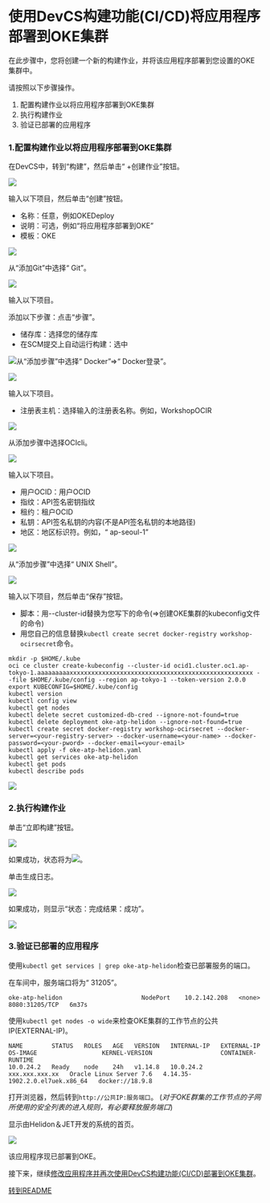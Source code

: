 使用DevCS构建功能(CI/CD)将应用程序部署到OKE集群
=====
在此步骤中，您将创建一个新的构建作业，并将该应用程序部署到您设置的OKE集群中。

请按照以下步骤操作。

1. 配置构建作业以将应用程序部署到OKE集群
2. 执行构建作业
3. 验证已部署的应用程序

### 1.配置构建作业以将应用程序部署到OKE集群

在DevCS中，转到“构建”，然后单击“ +创建作业”按钮。

![](images/1700.jpg)

输入以下项目，然后单击“创建”按钮。

+ 名称：任意，例如OKEDeploy
+ 说明：可选，例如“将应用程序部署到OKE”
+ 模板：OKE

![](images/1710.jpg)

从“添加Git”中选择“ Git”。

![](images/1720.jpg)

输入以下项目。

添加以下步骤：点击“步骤”。

+ 储存库：选择您的储存库
+ 在SCM提交上自动运行构建：选中

![](images/1730.jpg)从“添加步骤”中选择“ Docker”⇒“ Docker登录”。

![](images/1740.jpg)

输入以下项目。

+ 注册表主机：选择输入的注册表名称。例如，WorkshopOCIR

![](images/1750.jpg)

从添加步骤中选择OCIcli。

![](images/1760.jpg)

输入以下项目。

+ 用户OCID：用户OCID
+ 指纹：API签名密钥指纹
+ 租约：租户OCID
+ 私钥：API签名私钥的内容(不是API签名私钥的本地路径)
+ 地区：地区标识符。例如，“ ap-seoul-1”

![](images/1770.jpg)

从“添加步骤”中选择“ UNIX Shell”。

![](images/1780.jpg)

输入以下项目，然后单击“保存”按钮。

+ 脚本：用--cluster-id替换为您写下的命令(⇒创建OKE集群的kubeconfig文件的命令)
+ 用您自己的信息替换`kubectl create secret docker-registry workshop-ocirsecret`命令。

```
mkdir -p $HOME/.kube
oci ce cluster create-kubeconfig --cluster-id ocid1.cluster.oc1.ap-tokyo-1.aaaaaaaaaxxxxxxxxxxxxxxxxxxxxxxxxxxxxxxxxxxxxxxxxxxxxxxxxxxx --file $HOME/.kube/config --region ap-tokyo-1 --token-version 2.0.0
export KUBECONFIG=$HOME/.kube/config
kubectl version
kubectl config view
kubectl get nodes
kubectl delete secret customized-db-cred --ignore-not-found=true
kubectl delete deployment oke-atp-helidon --ignore-not-found=true
kubectl create secret docker-registry workshop-ocirsecret --docker-server=<your-registry-server> --docker-username=<your-name> --docker-password=<your-pword> --docker-email=<your-email>
kubectl apply -f oke-atp-helidon.yaml
kubectl get services oke-atp-helidon
kubectl get pods
kubectl describe pods
```

![](images/1790.jpg)

### 2.执行构建作业

单击“立即构建”按钮。

![](images/1810.jpg)

如果成功，状态将为![](images/status_success.jpg)。

单击生成日志。

![](images/1820.jpg)

如果成功，则显示“状态：完成结果：成功”。

![](images/1830.jpg)

### 3.验证已部署的应用程序

使用`kubectl get services | grep oke-atp-helidon`检查已部署服务的端口。

在车间中，服务端口将为“ 31205”。

```
oke-atp-helidon                      NodePort    10.2.142.208   <none>        8080:31205/TCP   6m37s
```

使用`kubectl get nodes -o wide`来检查OKE集群的工作节点的公共IP(EXTERNAL-IP)。

```
NAME        STATUS   ROLES   AGE   VERSION   INTERNAL-IP   EXTERNAL-IP      OS-IMAGE                  KERNEL-VERSION                   CONTAINER-RUNTIME
10.0.24.2   Ready    node    24h   v1.14.8   10.0.24.2     xxx.xxx.xxx.xx   Oracle Linux Server 7.6   4.14.35-1902.2.0.el7uek.x86_64   docker://18.9.8
```

打开浏览器，然后转到`http://公共IP:服务端口`。 (*对于OKE群集的工作节点的子网所使用的安全列表的进入规则，有必要释放服务端口*)

显示由Helidon＆JET开发的系统的首页。

![](images/1840.jpg)

该应用程序现已部署到OKE。

接下来，继续[修改应用程序并再次使用DevCS构建功能(CI/CD)部署到OKE集群](WorkshopGuide1000RedeployToOKECluster.md)。

[转到README](../README.md)